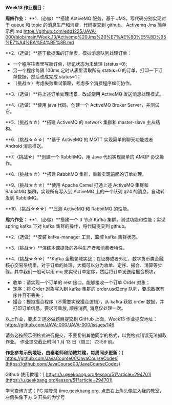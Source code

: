 **Week13 作业题目：**

**周四作业：**
**1.（必做）**搭建 ActiveMQ 服务，基于 JMS，写代码分别实现对于 queue 和 topic 的消息生产和消费，代码提交到 github。
Activemq Jms 简单示例.md https://github.com/edd1225/JAVA-000/blob/main/Week_13/Activemq%20Jms%20%E7%AE%80%E5%8D%95%E7%A4%BA%E4%BE%8B.md

**2.（选做）**基于数据库的订单表，模拟消息队列处理订单：

- 一个程序往表里写新订单，标记状态为未处理 (status=0);
- 另一个程序每隔 100ms 定时从表里读取所有 status=0 的订单，打印一下订单数据，然后改成完成 status=1；
- （挑战☆）考虑失败重试策略，考虑多个消费程序如何协作。

**3.（选做）**将上述订单处理场景，改成使用 ActiveMQ 发送消息处理模式。

**4.（选做）**使用 java 代码，创建一个 ActiveMQ Broker Server，并测试它。

**5.（挑战☆☆）**搭建 ActiveMQ 的 network 集群和 master-slave 主从结构。

**6.（挑战☆☆☆）**基于 ActiveMQ 的 MQTT 实现简单的聊天功能或者 Android 消息推送。

**7.（挑战☆）**创建一个 RabbitMQ，用 Java 代码实现简单的 AMQP 协议操作。

**8.（挑战☆☆）**搭建 RabbitMQ 集群，重新实现前面的订单处理。

**9.（挑战☆☆☆）**使用 Apache Camel 打通上述 ActiveMQ 集群和 RabbitMQ 集群，实现所有写入到 ActiveMQ 上的一个队列 q24 的消息，自动转发到 RabbitMQ。

**10.（挑战☆☆☆）**压测 ActiveMQ 和 RabbitMQ 的性能。

**周六作业：**
**1.（必做）**搭建一个 3 节点 Kafka 集群，测试功能和性能；实现 spring kafka 下对 kafka 集群的操作，将代码提交到 github。

**2.（选做）**安装 kafka-manager 工具，监控 kafka 集群状态。

**3.（挑战☆）**演练本课提及的各种生产者和消费者特性。

**4.（挑战☆☆☆）**Kafka 金融领域实战：在证券或者外汇、数字货币类金融核心交易系统里，对于订单的处理，大概可以分为收单、定序、撮合、清算等步骤。其中我们一般可以用 mq 来实现订单定序，然后将订单发送给撮合模块。

- 收单：请实现一个订单的 rest 接口，能够接收一个订单 Order 对象；
- 定序：将 Order 对象写入到 kafka 集群的 order.usd2cny 队列，要求数据有序并且不丢失；
- 撮合：模拟撮合程序（不需要实现撮合逻辑），从 kafka 获取 order 数据，并打印订单信息，要求可重放, 顺序消费, 消息仅处理一次。

以上作业，要求 2 道必做题目提交到 GitHub 上面，Week13 作业提交地址：
https://github.com/JAVA-000/JAVA-000/issues/146

请务必按照示例格式进行提交，不要复制其他同学的格式，以免格式错误无法抓取作业。
作业提交截止时间 1 月 13 日（周三）23:59 前。

**作业参考示例地址，由秦老师和助教共建，每周同步更新：**[ https://github.com/JavaCourse00/JavaCourseCodes](https://github.com/JavaCourse00/JavaCourseCodes)

Github 使用教程：[ https://u.geekbang.org/lesson/51?article=294701](https://u.geekbang.org/lesson/51?article=294701)

学号查询方式：PC 端登录 time.geekbang.org, 点击右上角头像进入我的教室，左侧头像下方 G 开头的为学号
